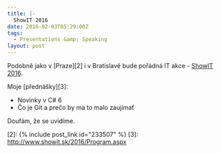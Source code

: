 ```yaml
---
title: |-
  ShowIT 2016
date: 2016-02-03T05:29:00Z
tags:
  - Presentations &amp; Speaking
layout: post
---
```

Podobně jako v [Praze][2] i v Bratislavě bude pořádná IT akce - [ShowIT 2016][1].

Moje [přednášky][3]:

* Novinky v C# 6
* Čo je Git a prečo by ma to malo zaujímať

Doufám, že se uvidíme.

[1]: http://www.showit.sk/2016
[2]: {% include post_link id="233507" %}
[3]: http://www.showit.sk/2016/Program.aspx